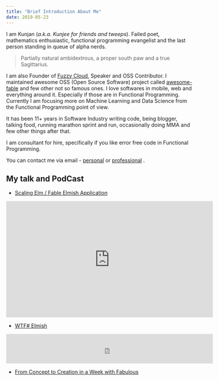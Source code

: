 ```yaml
---
title: "Brief Introduction About Me"
date: 2019-05-23
---
```

I am Kunjan (*a.k.a. Kunjee for friends and tweeps*). Failed poet, mathematics enthusiastic, functional programming evangelist and the last person standing in queue of alpha nerds.

> Partially natural ambidextrous, a proper south paw and a true Sagittarius.

I am also Founder of [Fuzzy Cloud](https://fuzzycloud.in/), Speaker and OSS Contributor. I maintained awesome OSS (Open Source Software) project called [awesome-fable](https://github.com/kunjee17/awesome-fable) and few other not so famous ones. I love softwares in mobile, web and everything around it. Especially if those are in Functional Programming. Currently I am focusing more on Machine Learning and Data Science from the Functional Programming point of view.

It has been 11+ years in Software Industry writing code, being blogger, talking food, running marathon sprint and run, occasionally doing MMA and few other things after that.

I am consultant for hire, specifically if you like error free code in Functional Programming.

You can contact me via email - [personal](mailto:contact@kunjan.in) or [professional](mailto:kunjan.dalal@fuzzycloud.in) .

## My talk and PodCast

- [Scaling Elm / Fable Elmish Application](https://www.youtube.com/watch?v=P8LPIpDGcFg)
<iframe width="560" height="315" src="https://www.youtube.com/embed/P8LPIpDGcFg" frameborder="0" allow="accelerometer; autoplay; encrypted-media; gyroscope; picture-in-picture" allowfullscreen></iframe>

- [WTF# Elmish](https://wtfsharp.net/wtf-is-elmish)

<iframe width="560" height="80" scrolling="no" frameborder="no" src="https://fireside.fm/s/vuYLdIIb+-tviGFwq/iframe"></iframe>

- [From Concept to Creation in a Week with Fabulous](https://skillsmatter.com/skillscasts/13429-from-concept-to-creation-in-a-week-with-fabulous#video)
